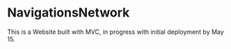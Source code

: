 # NavigationsNetwork
This is a Website built with MVC, in progress with initial deployment by May 15. 
